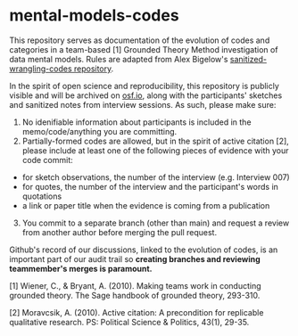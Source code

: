 # mental-models-codes

This repository serves as documentation of the evolution of codes and categories in a team-based [1] Grounded Theory Method investigation of data mental models. Rules are adapted from Alex Bigelow's [sanitized-wrangling-codes repository](https://github.com/alex-r-bigelow/sanitized-wrangling-codes).

In the spirit of open science and reproducibility, this repository is publicly visible and will be archived on [osf.io](osf.io), along with the participants' sketches and sanitized notes from interview sessions. As such, please make sure:
  1. No idenifiable information about participants is included in the memo/code/anything you are committing. 
  2. Partially-formed codes are allowed, but in the spirit of active citation [2], please include at least one of the following pieces of evidence with your code commit:
  - for sketch observations, the number of the interview (e.g. Interview 007)
  - for quotes, the number of the interview and the participant's words in quotations
  - a link or paper title when the evidence is coming from a publication
  3. You commit to a separate branch (other than main) and request a review from another author before merging the pull request.


Github's record of our discussions, linked to the evolution of codes, is an important part of our audit trail
so **creating branches and reviewing teammember's merges is paramount.**

[1] Wiener, C., & Bryant, A. (2010). Making teams work in conducting grounded theory. The Sage handbook
    of grounded theory, 293-310.

[2] Moravcsik, A. (2010). Active citation: A precondition for replicable qualitative research. PS: Political
    Science & Politics, 43(1), 29-35.

